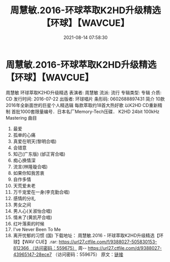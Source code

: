 ﻿---
title: 周慧敏.2016-环球萃取K2HD升级精选【环球】【WAVCUE】
date: 2021-08-14 07:58:30
categories: WAV车载音乐、镜像
tags: 华语中文
---
# 周慧敏.2016-环球萃取K2HD升级精选【环球】【WAVCUE】

周慧敏 环球萃取K2HD升级精选
表演者: 周慧敏
流派: 流行
专辑类型: 专辑
介质: CD
发行时间: 2016-07-22
出版者: 环球唱片
条形码: 0602688897431
简介
10款2016年全新面世的巨星个人精选辑
每款萃取约18首大热好歌 以K2HD CD重新精制
首批1000套限量编号．日本名厂Memory-Tech压碟．
K2HD 24bit 100kHz Mastering
曲目
01. 最爱
02. 孤单的心痛
03. 真爱在明天(黎明合唱)
04. 会错意
05. 知己(广东版) (邰正宵合唱)
06. 痴心换情深
07. 流言(林隆璇合唱)
08. 如果你知我苦衷
09. 自作多情
10. 天荒爱未老
11. 万千宠爱在一身(李克勤合唱)
12. 感情的分礼
13. 男女之间
14. 男人心(关淑怡合唱)
15. 情未了(黄凯芹合唱)
16. 红叶落索的时候
17. I've Never Been To Me
18. 离开忧郁的习惯 (国)
下载地址：
周慧敏.2016 - 环球萃取K2HD升级精选【环球】【WAV CUE】.rar: https://url27.ctfile.com/f/9388027-505830153-812366 （访问密码：559675）
周--
https://url27.ctfile.com/d/9388027-43965147-28ece7
（访问密码：559675）
原文：[链接](https://blog.sina.com.cn/s/blog_1647c7e7601030td7.html)